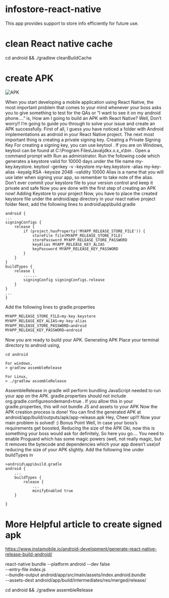 # infostore-react-native

This app provides support to store info efficiently for future use.

# clean React native cache

cd android && ./gradlew cleanBuildCache

# create APK

![APK](https://medium.com/@hasangi/making-a-signed-apk-for-your-react-native-application-98e8529678db)

When you start developing a mobile application using React Native, the most important problem that comes to your mind whenever your boss asks you to give something to test for the QAs or “I want to see it on my android phone….” is,
How am I going to build an APK with React Native?
Well, Don’t worry!! I’m going to guide you through to solve your issue and create an APK successfully.
First of all, I guess you have noticed a folder with Android implementations as android in your React Native project.
The next most important thing is creating a private signing key.
Creating a Private Signing Key
For creating a signing key, you can use keytool .
If you are on Windows, keytool can be found at C:\Program Files\Java\jdkx.x.x_x\bin . Open a command prompt with Run as administrator.
Run the following code which generates a keystore valid for 10000 days under the file name my-key.keystore.
keytool -genkey -v -keystore my-key.keystore -alias my-key-alias -keyalg RSA -keysize 2048 -validity 10000
Alias is a name that you will use later when signing your app, so remember to take note of the alias.
Don’t ever commit your keystore file to your version control and keep it private and safe
Now you are done with the first step of creating an APK now!
Adding Keystore to your project
Now, you have to place the created keystore file under the android/app directory in your react native project folder
Next, add the following lines to android\app\build.gradle

```android
android {
...
signingConfigs {
    release {
        if (project.hasProperty('MYAPP_RELEASE_STORE_FILE')) {
            storeFile file(MYAPP_RELEASE_STORE_FILE)
            storePassword MYAPP_RELEASE_STORE_PASSWORD
            keyAlias MYAPP_RELEASE_KEY_ALIAS
            keyPassword MYAPP_RELEASE_KEY_PASSWORD
        }
    }
}
buildTypes {
    release {
        ......
        signingConfig signingConfigs.release
    }
}
...
}
```

Add the following lines to gradle.properties

```gradle
MYAPP_RELEASE_STORE_FILE=my-key.keystore
MYAPP_RELEASE_KEY_ALIAS=my-key-alias
MYAPP_RELEASE_STORE_PASSWORD=android
MYAPP_RELEASE_KEY_PASSWORD=android
```

Now you are ready to build your APK.
Generating APK
Place your terminal directory to android using,

```android
cd android

For windows,
> gradlew assembleRelease

For Linux,
> ./gradlew assembleRelease
```

AssembleRelease in gradle will perform bundling JavaScript needed to run your app on the APK.
gradle.properties should not include org.gradle.configureondemand=true . If you allow this in your gradle.properties, this will not bundle JS and assets to your APK
Now the APK creation process is done! You can find the generated APK at android/app/build/outputs/apk/app-release.apk
Hey, Cheer up!!! Now your main problem is solved! :)
Bonus Point
Well, In case your boss’s requirements get boosted,
Reducing the size of the APK
Oki, now this is something your boss would ask for definitely,
So here you go….
You need to enable Proguard which has some magic powers (well, not really magic, but it removes the bytecode and dependencies which your app doesn’t use)of reducing the size of your APK slightly.
Add the following line under buildTypes in 

```
>android\app\build.gradle
android {
    ... 
    buildTypes {
        release {
            ...
            minifyEnabled true
    }
    
}
```

# More Helpful article to create signed apk

https://www.instamobile.io/android-development/generate-react-native-release-build-android/


react-native bundle --platform android --dev false \
  --entry-file index.js \
  --bundle-output android/app/src/main/assets/index.android.bundle \
  --assets-dest android/app/build/intermediates/res/merged/release/

cd android && ./gradlew assembleRelease
